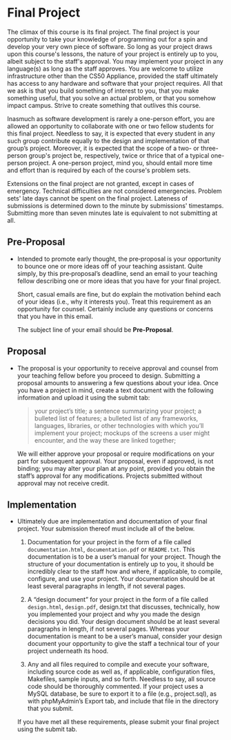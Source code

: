 # Final Project

The climax of this course is its final project. The final project is your
opportunity to take your knowledge of programming out for a spin and develop
your very own piece of software. So long as your project draws upon this
course's lessons, the nature of your project is entirely up to you, albeit
subject to the staff's approval. You may implement your project in any
language(s) as long as the staff approves. You are welcome to utilize
infrastructure other than the CS50 Appliance, provided the staff ultimately
has access to any hardware and software that your project requires. All that
we ask is that you build something of interest to you, that you make something
useful, that you solve an actual problem, or that you somehow impact campus.
Strive to create something that outlives this course.

Inasmuch as software development is rarely a one-person effort, you are
allowed an opportunity to collaborate with one or two fellow students for this
final project. Needless to say, it is expected that every student in any such
group contribute equally to the design and implementation of that group’s
project. Moreover, it is expected that the scope of a two- or three-person
group's project be, respectively, twice or thrice that of a typical one-person
project. A one-person project, mind you, should entail more time and effort
than is required by each of the course's problem sets.

Extensions on the final project are not granted, except in cases of emergency.
Technical difficulties are not considered emergencies. Problem sets' late days
cannot be spent on the final project. Lateness of submissions is determined
down to the minute by submissions' timestamps. Submitting more than seven
minutes late is equivalent to not submitting at all.

## Pre‐Proposal 
 
* Intended to promote early thought, the pre‐proposal is your opportunity to
  bounce one or more ideas off of your teaching assistant. Quite simply, by this
  pre‐proposal’s deadline, send an email to your teaching fellow describing one
  or more ideas that you have for your final project.
  
  Short, casual emails are fine, but do explain the motivation behind
  each of your ideas (i.e., why it interests you). Treat this
  requirement as an opportunity for counsel. Certainly include any
  questions or concerns that you have in this email. 
   
  The subject line of your email should be **Pre-Proposal**. 

## Proposal
 
* The proposal is your opportunity to receive approval and counsel from your
  teaching fellow before you proceed to design. Submitting a proposal amounts to
  answering a few questions about your idea. Once you have a project in mind,
  create a text document with the following information and upload it using the
  submit tab:

  > your project’s title;
  > a sentence summarizing your project;
  > a bulleted list of features;
  > a bulleted list of any frameworks, languages, libraries, or other technologies with which you’ll implement your project;
  > mockups of the screens a user might encounter, and the way these are linked together;
   
  We will either approve your proposal or require modifications on your part
  for subsequent approval. Your proposal, even if approved, is not binding; you
  may alter your plan at any point, provided you obtain the staff’s approval
  for any modifications. Projects submitted without approval may not receive
  credit. 

## Implementation 
   
* Ultimately due are implementation and documentation of your final project.
  Your submission thereof must include all of the below. 
   
  1. Documentation for your project in the form of a file called
     `documentation.html`, `documentation.pdf` or `README.txt`. This
     documentation is to be a user’s manual for your project. Though the
     structure of your documentation is entirely up to you, it should be
     incredibly clear to the staff how and where, if applicable, to compile,
     configure, and use your project. Your documentation should be at least
     several paragraphs in length, if not several pages.

  2. A “design document” for your project in the form of a file called
     `design.html`, `design.pdf`, design.txt that discusses, technically, how
     you implemented your project and why you made the design decisions you
     did. Your design document should be at least several paragraphs in length,
     if not several pages. Whereas your documentation is meant to be a user’s
     manual, consider your design document your opportunity to give the staff a
     technical tour of your project underneath its hood. 

  3. Any and all files required to compile and execute your software, including
     source code as well as, if applicable, configuration files, Makefiles,
     sample inputs, and so forth. Needless to say, all source code should be
     thoroughly commented. If your project uses a MySQL database, be sure to
     export it to a file (e.g., project.sql), as with phpMyAdmin’s Export tab,
     and include that file in the directory that you submit. 

  If you have met all these requirements, please submit your final project
  using the submit tab.

